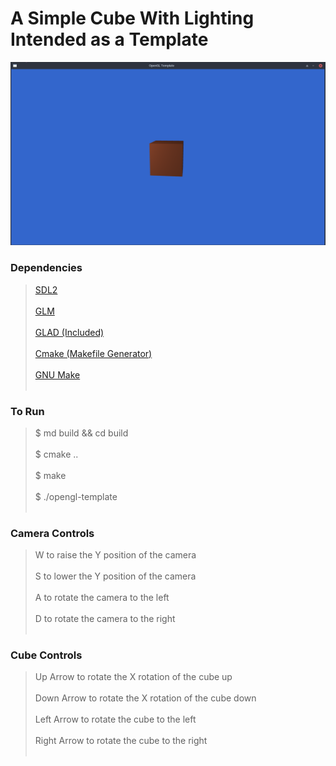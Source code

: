 # A Simple Cube With Lighting Intended as a Template

![Example image of the template code](https://github.com/ivan-hart/opengl-template/blob/master/repo_image.png)

### Dependencies
> [SDL2](https://github.com/libsdl-org/SDL) <br></br>
> [GLM](https://github.com/g-truc/glm) <br></br>
> [GLAD (Included)](https://github.com/Dav1dde/glad) <br></br>
> [Cmake (Makefile Generator)](https://cmake.org/) <br></br>
> [GNU Make](https://www.gnu.org/software/make/) <br></br>

### To Run
> $ md build && cd build <br></br>
> $ cmake .. <br></br>
> $ make <br></br>
> $ ./opengl-template <br></br>

### Camera Controls
> W to raise the Y position of the camera<br></br>
> S to lower the Y position of the camera<br></br>
> A to rotate the camera to the left <br></br>
> D to rotate the camera to the right<br></br>

### Cube Controls
> Up Arrow to rotate the X rotation of the cube up<br></br>
> Down Arrow to rotate the X rotation of the cube down<br></br>
> Left Arrow to rotate the cube to the left <br></br>
> Right Arrow to rotate the cube to the right<br></br>